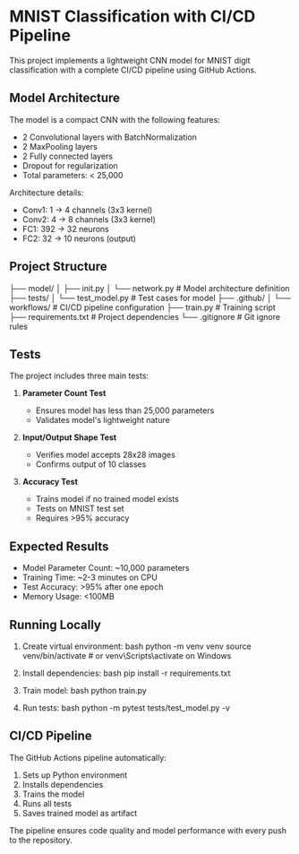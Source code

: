 # MNIST Classification with CI/CD Pipeline

This project implements a lightweight CNN model for MNIST digit classification with a complete CI/CD pipeline using GitHub Actions.

## Model Architecture

The model is a compact CNN with the following features:
- 2 Convolutional layers with BatchNormalization
- 2 MaxPooling layers
- 2 Fully connected layers
- Dropout for regularization
- Total parameters: < 25,000

Architecture details:
- Conv1: 1 → 4 channels (3x3 kernel)
- Conv2: 4 → 8 channels (3x3 kernel)
- FC1: 392 → 32 neurons
- FC2: 32 → 10 neurons (output)

## Project Structure
├── model/
│ ├── init.py
│ └── network.py # Model architecture definition
├── tests/
│ └── test_model.py # Test cases for model
├── .github/
│ └── workflows/ # CI/CD pipeline configuration
├── train.py # Training script
├── requirements.txt # Project dependencies
└── .gitignore # Git ignore rules


## Tests

The project includes three main tests:

1. **Parameter Count Test**
   - Ensures model has less than 25,000 parameters
   - Validates model's lightweight nature

2. **Input/Output Shape Test**
   - Verifies model accepts 28x28 images
   - Confirms output of 10 classes

3. **Accuracy Test**
   - Trains model if no trained model exists
   - Tests on MNIST test set
   - Requires >95% accuracy

## Expected Results

- Model Parameter Count: ~10,000 parameters
- Training Time: ~2-3 minutes on CPU
- Test Accuracy: >95% after one epoch
- Memory Usage: <100MB

## Running Locally

1. Create virtual environment:
bash
python -m venv venv
source venv/bin/activate # or venv\Scripts\activate on Windows


2. Install dependencies:
bash
pip install -r requirements.txt


3. Train model:
bash
python train.py


4. Run tests:
bash
python -m pytest tests/test_model.py -v


## CI/CD Pipeline

The GitHub Actions pipeline automatically:
1. Sets up Python environment
2. Installs dependencies
3. Trains the model
4. Runs all tests
5. Saves trained model as artifact

The pipeline ensures code quality and model performance with every push to the repository.